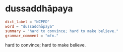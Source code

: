 # dussaddhāpaya

``` toml
dict_label = "NCPED"
word = "dussaddhāpaya"
summary = "hard to convince; hard to make believe."
grammar_comment = "mfn."
```

hard to convince; hard to make believe.

